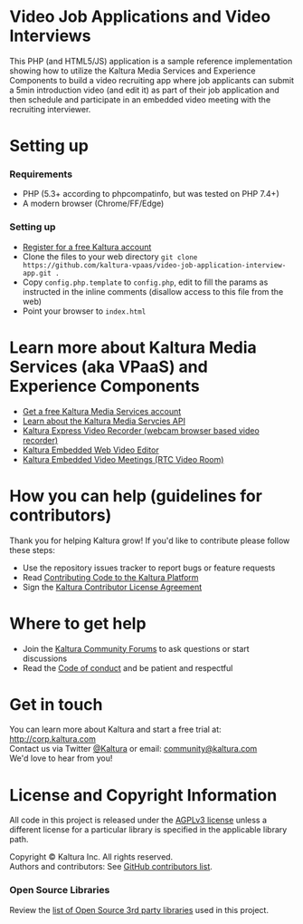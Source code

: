 # Video Job Applications and Video Interviews

This PHP (and HTML5/JS) application is a sample reference implementation showing how to utilize the Kaltura Media Services and Experience Components to build a video recruiting app where job applicants can submit a 5min introduction video (and edit it) as part of their job application and then schedule and participate in an embedded video meeting with the recruiting interviewer.  

# Setting up

### Requirements
* PHP (5.3+ according to phpcompatinfo, but was tested on PHP 7.4+)
* A modern browser (Chrome/FF/Edge)

### Setting up
* [Register for a free Kaltura account](https://corp.kaltura.com/video-paas/registration/)
* Clone the files to your web directory `git clone https://github.com/kaltura-vpaas/video-job-application-interview-app.git .`
* Copy `config.php.template` to `config.php`, edit to fill the params as instructed in the inline comments (disallow access to this file from the web) 
* Point your browser to `index.html`

# Learn more about Kaltura Media Services (aka VPaaS) and Experience Components 

* [Get a free Kaltura Media Services account](https://corp.kaltura.com/video-paas/registration/)
* [Learn about the Kaltura Media Servcies API](https://developer.kaltura.com/api-docs)
* [Kaltura Express Video Recorder (webcam browser based video recorder)](https://github.com/kaltura/express-recorder)
* [Kaltura Embedded Web Video Editor](https://github.com/kaltura-vpaas/kaltura-editor-app-embed)
* [Kaltura Embedded Video Meetings (RTC Video Room)](https://github.com/kaltura-vpaas/virtual-meeting-rooms)

# How you can help (guidelines for contributors) 
Thank you for helping Kaltura grow! If you'd like to contribute please follow these steps:
* Use the repository issues tracker to report bugs or feature requests
* Read [Contributing Code to the Kaltura Platform](https://github.com/kaltura/platform-install-packages/blob/master/doc/Contributing-to-the-Kaltura-Platform.md)
* Sign the [Kaltura Contributor License Agreement](https://agentcontribs.kaltura.org/)

# Where to get help
* Join the [Kaltura Community Forums](https://forum.kaltura.org/) to ask questions or start discussions
* Read the [Code of conduct](https://forum.kaltura.org/faq) and be patient and respectful

# Get in touch
You can learn more about Kaltura and start a free trial at: http://corp.kaltura.com    
Contact us via Twitter [@Kaltura](https://twitter.com/Kaltura) or email: community@kaltura.com  
We'd love to hear from you!

# License and Copyright Information
All code in this project is released under the [AGPLv3 license](http://www.gnu.org/licenses/agpl-3.0.html) unless a different license for a particular library is specified in the applicable library path.   

Copyright © Kaltura Inc. All rights reserved.   
Authors and contributors: See [GitHub contributors list](https://github.com/kaltura/video-job-application-interview-app/graphs/contributors).  

### Open Source Libraries
Review the [list of Open Source 3rd party libraries](open-source-libraries.md) used in this project.
